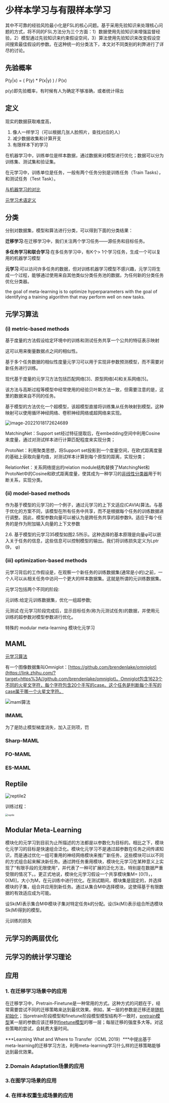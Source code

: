 # 少样本学习与有限样本学习

其中不可靠的经验风险最小化是FSL的核心问题。基于采用先验知识来处理核心问题的方式，将不同的FSL方法分为三个方面：1）数据使用先验知识来增强监督经验，2）模型通过先验知识来约束假设空间，3）算法使用先验知识来改变假设空间搜索最佳假设的参数。在这种统一的分类法下，本文对不同类别的利弊进行了详尽的讨论。

## 先验概率

P(y|x) = ( P(y) * P(x|y) ) / P(x)

p(y)即先验概率，有时候有人为确定不够准确，或者统计得出

## 定义

现实的数据获取难度高，

1. 像人一样学习（可以根据几张人脸照片，查找对应的人）
2. 减少数据收集和计算开支
3. 有限样本下的学习

在机器学习中，训练单位是样本数据，通过数据来对模型进行优化；数据可以分为训练集、测试集和验证集。

在元学习中，训练单位是任务，一般有两个任务分别是训练任务（Train Tasks），和测试任务（Test Task）。

[与机器学习的对比](https://blog.csdn.net/weixin_44579633/article/details/124540237?ops_request_misc=%257B%2522request%255Fid%2522%253A%2522166601317016800184133313%2522%252C%2522scm%2522%253A%252220140713.130102334.pc%255Fall.%2522%257D&request_id=166601317016800184133313&biz_id=0&utm_medium=distribute.pc_search_result.none-task-blog-2~all~first_rank_ecpm_v1~times_rank-1-124540237-null-null.142^v58^js_top,201^v3^control_1&utm_term=%E5%85%83%E5%AD%A6%E4%B9%A0&spm=1018.2226.3001.4187)

[元学习术语定义](https://blog.csdn.net/weixin_44422920/article/details/124229002?ops_request_misc=%257B%2522request%255Fid%2522%253A%2522166601317016800184133313%2522%252C%2522scm%2522%253A%252220140713.130102334.pc%255Fall.%2522%257D&request_id=166601317016800184133313&biz_id=0&utm_medium=distribute.pc_search_result.none-task-blog-2~all~first_rank_ecpm_v1~times_rank-3-124229002-null-null.142^v58^js_top,201^v3^control_1&utm_term=%E5%85%83%E5%AD%A6%E4%B9%A0&spm=1018.2226.3001.4187)

## 分类

分别对数据集，模型和算法进行分类，可以得到下面的分类结果：

**迁移学习**:在迁移学习中，我们关注两个学习任务——源任务和目标任务。

**多任务学习和联合学习**:在多任务学习中，有K个> 1个学习任务，生成一个可以复用的机器学习模型

**元学习**:可以访问许多任务的数据，但对训练机器学习模型不感兴趣，元学习将生成一个过程，能够通过使用来自其他类似分类任务池的数据，为任何新的分类任务优化分类器。

the goal of meta-learning is to optimize hyperparameters with the goal of identifying a training algorithm that may perform well on new tasks.

## 元学习算法



###  (i) metric-based methods

基于度量的方法假设给定环境中的训练和测试任务共享一个公共的特征表示映射

这可以用来衡量数据点之间的相似性。

基于多个任务数据的相似性度量元学习可以用于实现非参数预测模型，而不需要对新任务进行训练。

现代基于度量的元学习方法包括匹配网络[3]、原型网络[4]和关系网络[5]。

该方法与高斯过程等模型中经常使用的经验贝叶斯方法一致，但需要注意的是，这里的数据来自不同的任务。





基于模型的方法优化一个超模型，该超模型直接将训练集从任务映射到模型。这种映射可以使用循环神经网络、卷积神经网络或超网络来实现。

![image-20221018172624689](C:\Users\86178\AppData\Roaming\Typora\typora-user-images\image-20221018172624689.png)

MatchingNet：Support set经过特征提取后，在embedding空间中利用Cosine来度量，通过对测试样本进行计算匹配程度来实现分类；

ProtoNet：利用聚类思想，将Support set投影到一个度量空间，在欧式距离度量的基础上获取向量均值，对测试样本计算到每个原型的距离，实现分类；

RelationNet：关系网络提出的relation module结构替换了MatchingNet和ProtoNet中的Cosine和欧式距离度量，使其成为一种学习的[非线性分类器](https://www.zhihu.com/search?q=非线性分类器&search_source=Entity&hybrid_search_source=Entity&hybrid_search_extra={"sourceType"%3A"article"%2C"sourceId"%3A"165082133"})用于判断关系，实现分类。







###  (ii) model-based methods

作为基于模型的元学习的一个例子，通过元学习的上下文适应(CAVIA)算法。与基于优化的方案不同，该模型在所有任务中共享，而不是根据每个任务的训练数据进行调整。因此，模型参数向量可以被认为是跨任务共享的超参数9。适应于每个任务的是作为附加输入向量的上下文参数

2.6. 基于模型的元学习35模型如图2.5所示。这种选择的基本原理是向量φ可以嵌入关于任务的信息，这些信息可以控制模型的输出。我们将训练损失定义为Lptr (9， φ)

###  (iii) optimization-based methods

元学习背后的工作假设是，在观察一个新任务的训练数据集(通常是小的)之前，一个人可以从相关任务中访问一个更大的样本数据集。这就是所谓的元训练数据集。

元学习包括两个不同的阶段:

元训练:给定元训练数据集，优化一组超参数;

元测试:在元学习阶段完成后，显示目标任务(称为元测试任务)的数据，并使用元训练的超参数对模型参数进行优化。





特殊的 modular meta-learning 模块化元学习	





## MAML

[元学习算法](https://blog.csdn.net/qq_40913465/article/details/112608242?ops_request_misc=%257B%2522request%255Fid%2522%253A%2522166600911216782248580978%2522%252C%2522scm%2522%253A%252220140713.130102334..%2522%257D&request_id=166600911216782248580978&biz_id=0&utm_medium=distribute.pc_search_result.none-task-blog-2~all~top_positive~default-1-112608242-null-null.142^v58^js_top,201^v3^control_1&utm_term=%E5%85%83%E5%AD%A6%E4%B9%A0&spm=1018.2226.3001.4187)

有一个图像数据集叫Omniglot：[https://github.com/brendenlake/omniglot](https://link.zhihu.com/?target=https%3A//github.com/brendenlake/omniglot)。Omniglot包含1623个不同的火星文字符，每个字符包含20个手写的case。这个任务是判断每个手写的case属于哪一个火星文字符。

![maml算法](D:\Note\AI\maml算法.jpg)





### IMAML

为了是防止模型梯度消失，加入正则项，罚

### Sharp-MAML



### FO-MAML



### ES-MAML



## Reptile

![reptile2](D:\Note\AI\reptile2.jpg)



训练过程：

<img src="D:\Note\AI\reptile.png" alt="reptile" style="zoom:50%;" />



## Modular Meta-Learning

模块化的元学习到目前为止所描述的方法都是以参数化为目标的。相比之下，模块化元学习的目标是快速组合泛化。模块化元学习不是通过超参数在任务之间传递知识，而是通过优化一组可重用的神经网络模块来推广新任务，这些模块可以以不同的方式组合起来解决新任务。通过跨任务重用模块，模块化元学习在某种意义上实现了“有限手段的无限使用”，并代表了一种可扩展的泛化方法，特别是在数据严重受限的情况下。。更正式地说，模块化元学习假设一个共享模块集M= [0(1)，， 0(M)]，大小为M，在元训练中进行优化。在测试期间，模块集是固定的，并选择模块的子集，组合并应用到新任务。通过从集合M中选择模块，这使得基于有限数据的有效适应成为可能。



设Sk(M)表示集合M中模块子集对特定任务k的分配。设(Sk(M))表示组合所选模块Sk(M)得到的模型。

元训练的损失

## 元学习的两层优化





## 元学习的统计学习理论



## 应用

### 1. 在迁移学习场景中的应用 

在迁移学习中，Pretrain-Finetune是一种常用的方式。这种方式的问题在于，经常需要尝试不同的迁移策略来达到最优效果。例如，某一层的参数是迁移还是[随机初始化](https://www.zhihu.com/search?q=随机初始化&search_source=Entity&hybrid_search_source=Entity&hybrid_search_extra={"sourceType"%3A"article"%2C"sourceId"%3A"471035337"})；当pretrain阶段模型和finetune阶段模型模型结构不一致时，[pretrain模型](https://www.zhihu.com/search?q=pretrain模型&search_source=Entity&hybrid_search_source=Entity&hybrid_search_extra={"sourceType"%3A"article"%2C"sourceId"%3A"471035337"})某一层的参数应该迁移到[finetune模型](https://www.zhihu.com/search?q=finetune模型&search_source=Entity&hybrid_search_source=Entity&hybrid_search_extra={"sourceType"%3A"article"%2C"sourceId"%3A"471035337"})的哪一层；每层迁移的强度多大等。对这些策略的尝试，会耗费大量时间。

***Learning What and Where to Transfer（ICML 2019）***中提出基于meta-learning的迁移学习方法，利用meta-learning学习什么样的迁移策略能够达到最优效果。



### 2.Domain Adaptation场景的应用



### 3.在图学习场景的应用

### 4. 在样本权重生成场景的应用









